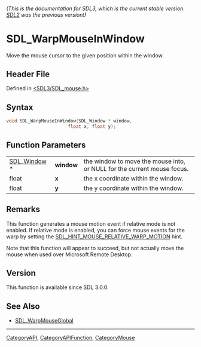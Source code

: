 ###### (This is the documentation for SDL3, which is the current stable version. [SDL2](https://wiki.libsdl.org/SDL2/) was the previous version!)
# SDL_WarpMouseInWindow

Move the mouse cursor to the given position within the window.

## Header File

Defined in [<SDL3/SDL_mouse.h>](https://github.com/libsdl-org/SDL/blob/main/include/SDL3/SDL_mouse.h)

## Syntax

```c
void SDL_WarpMouseInWindow(SDL_Window * window,
                       float x, float y);
```

## Function Parameters

|                            |            |                                                                         |
| -------------------------- | ---------- | ----------------------------------------------------------------------- |
| [SDL_Window](SDL_Window) * | **window** | the window to move the mouse into, or NULL for the current mouse focus. |
| float                      | **x**      | the x coordinate within the window.                                     |
| float                      | **y**      | the y coordinate within the window.                                     |

## Remarks

This function generates a mouse motion event if relative mode is not
enabled. If relative mode is enabled, you can force mouse events for the
warp by setting the
[SDL_HINT_MOUSE_RELATIVE_WARP_MOTION](SDL_HINT_MOUSE_RELATIVE_WARP_MOTION)
hint.

Note that this function will appear to succeed, but not actually move the
mouse when used over Microsoft Remote Desktop.

## Version

This function is available since SDL 3.0.0.

## See Also

- [SDL_WarpMouseGlobal](SDL_WarpMouseGlobal)

----
[CategoryAPI](CategoryAPI), [CategoryAPIFunction](CategoryAPIFunction), [CategoryMouse](CategoryMouse)

